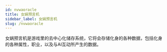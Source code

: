 ```yaml
---
id: nvwaoracle
title: 女娲预言机
sidebar_label: 女娲预言机
slug: /nvwaoracle
---
```

女娲预言机是游戏里的去中心化储存系统，它将会存储化身的各种数据，包括化身的各种属性，职业，以及与AI互动所产生的数据。